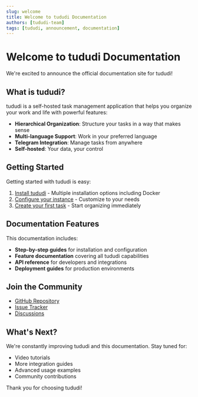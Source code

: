 ```yaml
---
slug: welcome
title: Welcome to tududi Documentation
authors: [tududi-team]
tags: [tududi, announcement, documentation]
---
```


# Welcome to tududi Documentation

We're excited to announce the official documentation site for tududi!

<!-- truncate -->

## What is tududi?

tududi is a self-hosted task management application that helps you organize your work and life with powerful features:

- **Hierarchical Organization**: Structure your tasks in a way that makes sense
- **Multi-language Support**: Work in your preferred language
- **Telegram Integration**: Manage tasks from anywhere
- **Self-hosted**: Your data, your control

## Getting Started

Getting started with tududi is easy:

1. [Install tududi](/docs/getting-started/installation) - Multiple installation options including Docker
2. [Configure your instance](/docs/getting-started/configuration) - Customize to your needs
3. [Create your first task](/docs/getting-started/first-steps) - Start organizing immediately

## Documentation Features

This documentation includes:

- **Step-by-step guides** for installation and configuration
- **Feature documentation** covering all tududi capabilities
- **API reference** for developers and integrations
- **Deployment guides** for production environments

## Join the Community

- [GitHub Repository](https://github.com/tududi/tududi)
- [Issue Tracker](https://github.com/tududi/tududi/issues)
- [Discussions](https://github.com/tududi/tududi/discussions)

## What's Next?

We're constantly improving tududi and this documentation. Stay tuned for:

- Video tutorials
- More integration guides
- Advanced usage examples
- Community contributions

Thank you for choosing tududi!
